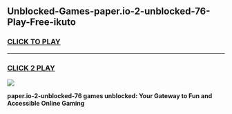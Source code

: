 
## Unblocked-Games-paper.io-2-unblocked-76-Play-Free-ikuto
<h3>
<a href="https://premium76.site?title=paper.io-2-unblocked-76&ref=20M">CLICK TO PLAY</a></h3>
<hr>

<h3>
<a href="https://premium76.site?title=paper.io-2-unblocked-76&ref=20M">CLICK 2 PLAY</a>
  
</h3>

<a href="https://premium76.site?title=paper.io-2-unblocked-76&ref=19M"><img src="https://clearcache.store/games.png"></a>


**paper.io-2-unblocked-76 games unblocked: Your Gateway to Fun and Accessible Online Gaming**
